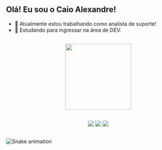 ## Olá! Eu sou o Caio Alexandre!

- 🔭 Atualmente estou trabalhando como analista de suporte!
- 🌱 Estudando para ingressar na área de DEV.

##

<div align="center">
  <a href="https://github.com/caiojereissati">
  <img height="180em" src="https://github-readme-stats.vercel.app/api?username=caiojereissati&show_icons=true&theme=dark&include_all_commits=true&count_private=true"/>
</div>
 
 ##
 
 <div align="center">
  <a href="https://www.instagram.com/caiooale/" target="_blank"><img src="https://img.shields.io/badge/-Instagram-%23E4405F?style=for-the-badge&logo=instagram&logoColor=white" target="_blank"></a>
  <a href = "mailto:caiojereissati.dev@gmail.com"><img src="https://img.shields.io/badge/-Gmail-%23333?style=for-the-badge&logo=gmail&logoColor=white" target="_blank"></a>
  <a href="https://www.linkedin.com/in/caio-alexandre-g-jereissati-6235338b" target="_blank"><img src="https://img.shields.io/badge/-LinkedIn-%230077B5?style=for-the-badge&logo=linkedin&logoColor=white" target="_blank"></a>   
 </div>
  
 ##
  
 ![Snake animation](https://github.com/caiojereissati/blob/output/github-contribution-grid-snake.svg)
